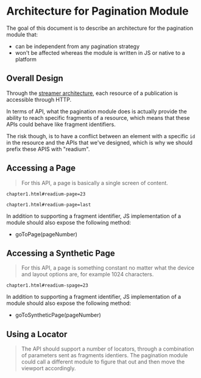 # Architecture for Pagination Module

The goal of this document is to describe an architecture for the pagination module that:

* can be independent from any pagination strategy
* won't be affected whereas the module is written in JS or native to a platform

## Overall Design

Through the [streamer architecture](https://github.com/readium/readium-2/blob/master/doc/streamer/README.md), each resource of a publication is accessible through HTTP.

In terms of API, what the pagination module does is actually provide the ability to reach specific fragments of a resource, which means that these APIs could behave like fragment identifiers.

The risk though, is to have a conflict between an element with a specific `id` in the resource and the APIs that we've designed, which is why we should prefix these APIS with "readium". 

## Accessing a Page

> For this API, a page is basically a single screen of content.

`chapter1.html#readium-page=23`

`chapter1.html#readium-page=last`

In addition to supporting a fragment identifier, JS implementation of a module should also expose the following method:

* goToPage(pageNumber)

## Accessing a Synthetic Page

> For this API, a page is something constant no matter what the device and layout options are, for example 1024 characters.

`chapter1.html#readium-spage=23`

In addition to supporting a fragment identifier, JS implementation of a module should also expose the following method:

* goToSyntheticPage(pageNumber)


## Using a Locator

> The API should support a number of locators, through a combination of parameters sent as fragments identiers. The pagination module could call a different module to figure that out and then move the viewport accordingly.

